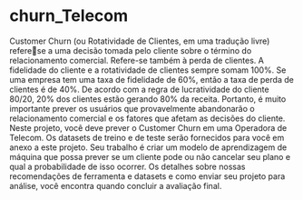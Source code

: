 # churn_Telecom

Customer Churn (ou Rotatividade de Clientes, em uma tradução livre) referese a uma decisão tomada pelo cliente sobre o término do relacionamento 
comercial. Refere-se também à perda de clientes. A fidelidade do cliente e a 
rotatividade de clientes sempre somam 100%. Se uma empresa tem uma taxa de 
fidelidade de 60%, então a taxa de perda de clientes é de 40%. De acordo com a 
regra de lucratividade do cliente 80/20, 20% dos clientes estão gerando 80% da 
receita. Portanto, é muito importante prever os usuários que provavelmente 
abandonarão o relacionamento comercial e os fatores que afetam as decisões do 
cliente. 
Neste projeto, você deve prever o Customer Churn em uma Operadora de 
Telecom.
Os datasets de treino e de teste serão fornecidos para você em anexo a este 
projeto. Seu trabalho é criar um modelo de aprendizagem de máquina que possa 
prever se um cliente pode ou não cancelar seu plano e qual a probabilidade de isso
ocorrer.
Os detalhes sobre nossas recomendações de ferramenta e datasets e como 
enviar seu projeto para análise, você encontra quando concluir a avaliação final.
